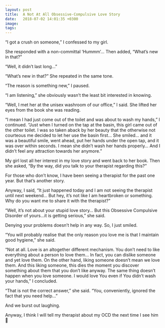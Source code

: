 ```yaml
---
layout: post
title:  A Not At All Obsessive-Compulsive Love Story
date:   2018-07-02 14:01:35 +0300
image:  
tags:   
---
```


“I got a crush on someone,” I confessed to my girl.

She responded with a non-committal ‘Hummm’… Then added, “What’s new in that?”

“Well, it didn’t last long…”

“What’s new in that?” She repeated in the same tone.

“The reason is something new,” I paused.

“I am listening,” she obviously wasn’t the least bit interested in knowing.

“Well, I met her at the unisex washroom of our office,” I said. She lifted her eyes from the book she was reading.

“I mean I had just come out of the toilet and was about to wash my hands,” I continued. “Just when I turned on the tap at the basin, this girl came out of the other toilet. I was so taken aback by her beauty that the otherwise not courteous me decided to let her use the basin first… She smiled… and it was a beautiful smile, went ahead, put her hands under the open tap, and it was over within seconds. I mean she didn’t wash her hands properly… And I didn’t feel any attraction towards her anymore.”

My girl lost all her interest in my love story and went back to her book. Then she asked, “By the way, did you talk to your therapist regarding this?”

For those who don’t know, I have been seeing a therapist for the past one year. But that’s another story.

Anyway, I said, “It just happened today and I am not seeing the therapist until next weekend… But hey, it’s not like I am heartbroken or something. Why do you want me to share it with the therapist?”

“Well, it’s not about your stupid love story… But this Obsessive Compulsive Disorder of yours…it is getting serious,” she said.

Denying your problems doesn’t help in any way. So, I just smiled.

“You will probably realise that the only reason you love me is that I maintain good hygiene,” she said.

“Not at all. Love is an altogether different mechanism. You don’t need to like everything about a person to love them… In fact, you can dislike someone and yet love them. On the other hand, liking someone doesn’t mean we love them. And this liking someone, this dies the moment you discover something about them that you don’t like anyway. The same thing doesn’t happen when you love someone. I would love You even if You didn’t wash your hands,” I concluded.

“That is not the correct answer,” she said. “You, conveniently, ignored the fact that you need help…”

And we burst out laughing.

Anyway, I think I will tell my therapist about my OCD the next time I see him 🙂